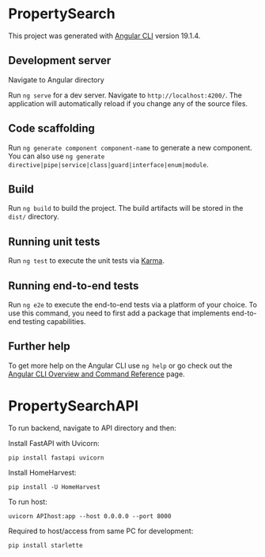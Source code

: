 # PropertySearch

This project was generated with [Angular CLI](https://github.com/angular/angular-cli) version 19.1.4.

## Development server

Navigate to Angular directory

Run `ng serve` for a dev server. Navigate to `http://localhost:4200/`. The application will automatically reload if you change any of the source files.

## Code scaffolding

Run `ng generate component component-name` to generate a new component. You can also use `ng generate directive|pipe|service|class|guard|interface|enum|module`.

## Build

Run `ng build` to build the project. The build artifacts will be stored in the `dist/` directory.

## Running unit tests

Run `ng test` to execute the unit tests via [Karma](https://karma-runner.github.io).

## Running end-to-end tests

Run `ng e2e` to execute the end-to-end tests via a platform of your choice. To use this command, you need to first add a package that implements end-to-end testing capabilities.

## Further help

To get more help on the Angular CLI use `ng help` or go check out the [Angular CLI Overview and Command Reference](https://angular.io/cli) page.




# PropertySearchAPI

To run backend, navigate to API directory and then:

Install FastAPI with Uvicorn:
```
pip install fastapi uvicorn
```

Install HomeHarvest:
```
pip install -U HomeHarvest
```

To run host:
```
uvicorn APIhost:app --host 0.0.0.0 --port 8000
```

Required to host/access from same PC for development:
```
pip install starlette
```
